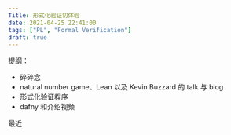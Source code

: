 ```yaml
---
Title: 形式化验证初体验
date: 2021-04-25 22:41:00
tags: ["PL", "Formal Verification"]
draft: true
---
```


提纲：

- 碎碎念
- natural number game、Lean 以及 Kevin Buzzard 的 talk 与 blog
- 形式化验证程序
- dafny 和介绍视频

最近




